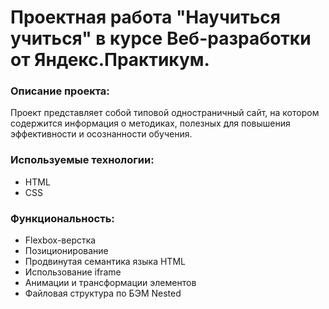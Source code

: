 # Проектная работа  "Научиться учиться" в курсе Веб-разработки от Яндекс.Практикум.
### Описание проекта:
Проект представляет собой типовой одностраничный сайт, на котором содержится информация о методиках, полезных для повышения эффективности и осознанности обучения.
### Используемые технологии:
* HTML
* CSS
### Функциональность:
* Flexbox-верстка
* Позиционирование
* Продвинутая семантика языка HTML
* Использование iframe
* Анимации и трансформации элементов
* Файловая структура по БЭМ Nested

